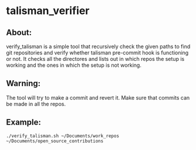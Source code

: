 # talisman_verifier

## About:

verify_talisman is a simple tool that recursively check the given paths to find git repositories and verify whether talisman pre-commit hook is functioning or not. It checks all the directores and lists out in which repos the setup is working and the ones in which the setup is not working.

## Warning:

 The tool will try to make a commit and revert it. Make sure that commits can be made in all the repos.

## Example: 

`./verify_talisman.sh ~/Documents/work_repos ~/Documents/open_source_contributions`
